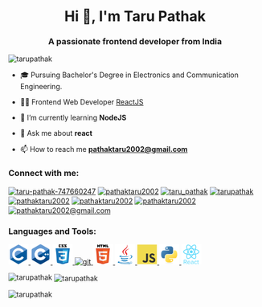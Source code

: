 <h1 align="center">Hi 👋, I'm Taru Pathak</h1>
<h3 align="center">A passionate frontend developer from India</h3>
<p align="left"> <img src="https://komarev.com/ghpvc/?username=tarupathak&label=Profile%20views&color=0e75b6&style=flat" alt="tarupathak" /> </p>

- 🎓 Pursuing Bachelor's Degree in Electronics and Communication Engineering.

- 👨‍💻 Frontend Web Developer [ReactJS](ReactJS)

- 🌱 I’m currently learning **NodeJS**

- 💬 Ask me about **react**

- 📫 How to reach me **pathaktaru2002@gmail.com**

<h3 align="left">Connect with me:</h3>
<p align="left">
<a href="https://linkedin.com/in/taru-pathak-747660247" target="blank"><img align="center" src="https://raw.githubusercontent.com/rahuldkjain/github-profile-readme-generator/master/src/images/icons/Social/linked-in-alt.svg" alt="taru-pathak-747660247" height="30" width="40" /></a>
<a href="https://codesandbox.com/pathaktaru2002" target="blank"><img align="center" src="https://raw.githubusercontent.com/rahuldkjain/github-profile-readme-generator/master/src/images/icons/Social/codesandbox.svg" alt="pathaktaru2002" height="30" width="40" /></a>
<a href="https://instagram.com/taru_pathak" target="blank"><img align="center" src="https://raw.githubusercontent.com/rahuldkjain/github-profile-readme-generator/master/src/images/icons/Social/instagram.svg" alt="taru_pathak" height="30" width="40" /></a>
<a href="https://www.behance.net/tarupathak" target="blank"><img align="center" src="https://raw.githubusercontent.com/rahuldkjain/github-profile-readme-generator/master/src/images/icons/Social/behance.svg" alt="tarupathak" height="30" width="40" /></a>
<a href="https://www.codechef.com/users/pathaktaru2002" target="blank"><img align="center" src="https://cdn.jsdelivr.net/npm/simple-icons@3.1.0/icons/codechef.svg" alt="pathaktaru2002" height="30" width="40" /></a>
<a href="https://www.hackerrank.com/pathaktaru2002" target="blank"><img align="center" src="https://raw.githubusercontent.com/rahuldkjain/github-profile-readme-generator/master/src/images/icons/Social/hackerrank.svg" alt="pathaktaru2002" height="30" width="40" /></a>
<a href="https://codeforces.com/profile/pathaktaru2002" target="blank"><img align="center" src="https://raw.githubusercontent.com/rahuldkjain/github-profile-readme-generator/master/src/images/icons/Social/codeforces.svg" alt="pathaktaru2002" height="30" width="40" /></a>
<a href="https://www.hackerearth.com/pathaktaru2002@gmail.com" target="blank"><img align="center" src="https://raw.githubusercontent.com/rahuldkjain/github-profile-readme-generator/master/src/images/icons/Social/hackerearth.svg" alt="pathaktaru2002@gmail.com" height="30" width="40" /></a>
</p>

<h3 align="left">Languages and Tools:</h3>
<p align="left"> <a href="https://www.cprogramming.com/" target="_blank" rel="noreferrer"> <img src="https://raw.githubusercontent.com/devicons/devicon/master/icons/c/c-original.svg" alt="c" width="40" height="40"/> </a> <a href="https://www.w3schools.com/cpp/" target="_blank" rel="noreferrer"> <img src="https://raw.githubusercontent.com/devicons/devicon/master/icons/cplusplus/cplusplus-original.svg" alt="cplusplus" width="40" height="40"/> </a> <a href="https://www.w3schools.com/css/" target="_blank" rel="noreferrer"> <img src="https://raw.githubusercontent.com/devicons/devicon/master/icons/css3/css3-original-wordmark.svg" alt="css3" width="40" height="40"/> </a> <a href="https://git-scm.com/" target="_blank" rel="noreferrer"> <img src="https://www.vectorlogo.zone/logos/git-scm/git-scm-icon.svg" alt="git" width="40" height="40"/> </a> <a href="https://www.w3.org/html/" target="_blank" rel="noreferrer"> <img src="https://raw.githubusercontent.com/devicons/devicon/master/icons/html5/html5-original-wordmark.svg" alt="html5" width="40" height="40"/> </a> <a href="https://www.java.com" target="_blank" rel="noreferrer"> <img src="https://raw.githubusercontent.com/devicons/devicon/master/icons/java/java-original.svg" alt="java" width="40" height="40"/> </a> <a href="https://developer.mozilla.org/en-US/docs/Web/JavaScript" target="_blank" rel="noreferrer"> <img src="https://raw.githubusercontent.com/devicons/devicon/master/icons/javascript/javascript-original.svg" alt="javascript" width="40" height="40"/> </a> <a href="https://www.python.org" target="_blank" rel="noreferrer"> <img src="https://raw.githubusercontent.com/devicons/devicon/master/icons/python/python-original.svg" alt="python" width="40" height="40"/> </a> <a href="https://reactjs.org/" target="_blank" rel="noreferrer"> <img src="https://raw.githubusercontent.com/devicons/devicon/master/icons/react/react-original-wordmark.svg" alt="react" width="40" height="40"/> </a> </p>

<p><img align="left" src="https://github-readme-stats.vercel.app/api/top-langs?username=tarupathak&show_icons=true&locale=en&layout=compact" alt="tarupathak" /></p>

<p>&nbsp;<img align="center" src="https://github-readme-stats.vercel.app/api?username=tarupathak&show_icons=true&locale=en" alt="tarupathak" /></p>

<p><img align="center" src="https://github-readme-streak-stats.herokuapp.com/?user=tarupathak&" alt="tarupathak" /></p>
